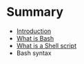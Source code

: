 # Summary

* [Introduction](README.md)
* [What is Bash](pages/what-is-bash.md)
* [What is a Shell script](pages/what_is_a_shell_script.md)
* Bash syntax

